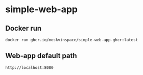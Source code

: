 # simple-web-app

## Docker run

```sh
docker run ghcr.io/moskvinspace/simple-web-app-ghcr:latest
```

## Web-app default path

```
http://localhost:8080
```
